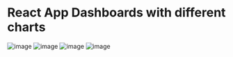 # React App Dashboards with different charts

![image](https://user-images.githubusercontent.com/87804006/222976577-a4fd482e-7148-4be8-8eb1-c762ff7f5ac7.png)
![image](https://user-images.githubusercontent.com/87804006/222976626-577a4f49-b49f-4496-90ec-ed7e6d4a05d3.png)
![image](https://user-images.githubusercontent.com/87804006/222976639-4379a27f-07f4-4c21-bbe3-990c1f403d4a.png)
![image](https://user-images.githubusercontent.com/87804006/222976677-270b3681-b8c4-4813-b35c-de5999c5bbbf.png)

